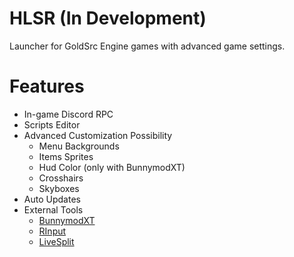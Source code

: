 # HLSR (In Development)
Launcher for GoldSrc Engine games with advanced game settings.
# Features
+ In-game Discord RPC
+ Scripts Editor
+ Advanced Customization Possibility
	 - Menu Backgrounds
	 - Items Sprites
	 - Hud Color (only with BunnymodXT)
	 - Crosshairs
	 - Skyboxes
+ Auto Updates
+ External Tools
	 - [BunnymodXT](https://github.com/YaLTeR/BunnymodXT)
	 - [RInput](https://fearless-assassins.com/files/file/1656-rinput/)
	 - [LiveSplit](https://livesplit.org/)
